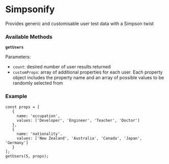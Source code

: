 # Simpsonify
Provides generic and customisable user test data with a Simpson twist


### Available Methods
__`getUsers`__

Parameters:
 - `count`: desired number of user results returned
 - `customProps`: array of additional properties for each user. Each property object includes the property name and an array of possible values to be randomly selected from
 
 ### Example
 
 ```
 const props = [
    {
      name: 'occupation',
      values: ['Developer', 'Engineer', 'Teacher', 'Doctor']
    },
    {
      name: 'nationality'.
      values: ['New Zealand', 'Australia', 'Canada', 'Japan', 'Germany']
    }
 ];
 getUsers(5, props);
 ```
